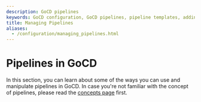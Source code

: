 ```yaml
---
description: GoCD pipelines
keywords: GoCD configuration, GoCD pipelines, pipeline templates, adding stages to pipelines, adding materials to pipelines, clone pipelines, blacklist, adding jobs to pipelines
title: Managing Pipelines
aliases:
  - /configuration/managing_pipelines.html
---
```


# Pipelines in GoCD

In this section, you can learn about some of the ways you can use and manipulate pipelines in GoCD. In case you're not familiar with the concept of pipelines, please read the [concepts page](../introduction/concepts_in_go.html) first.
